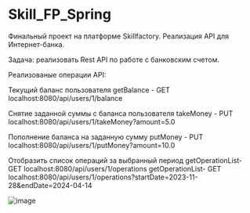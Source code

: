 # Skill_FP_Spring

Финальный проект на платформе Skillfactory.
Реализация API для Интернет-банка.

Задача: реализовать Rest API по работе с банковским счетом.

Реализованые операции API:

Текущий баланс пользователя
getBalance - GET localhost:8080/api/users/1/balance

Снятие заданной суммы с баланса пользователя
takeMoney - PUT localhost:8080/api/users/1/takeMoney?amount=5.0

Пополнение баланса на заданную сумму
putMoney - PUT localhost:8080/api/users/1/putMoney?amount=10.0

Отобразить список операций за выбранный период
getOperationList- GET localhost:8080/api/users/1/operations
getOperationList- GET localhost:8080/api/users/1/operations?startDate=2023-11-28&endDate=2024-04-14

![image](https://github.com/icy37/Skill_FP_Spring/assets/4716456/5677f1d4-4044-46e0-ac7c-15276581ec8c)
